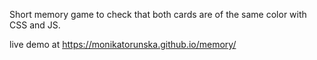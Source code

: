 Short memory game to check that both cards are of the same color with CSS and JS.


live demo at https://monikatorunska.github.io/memory/
